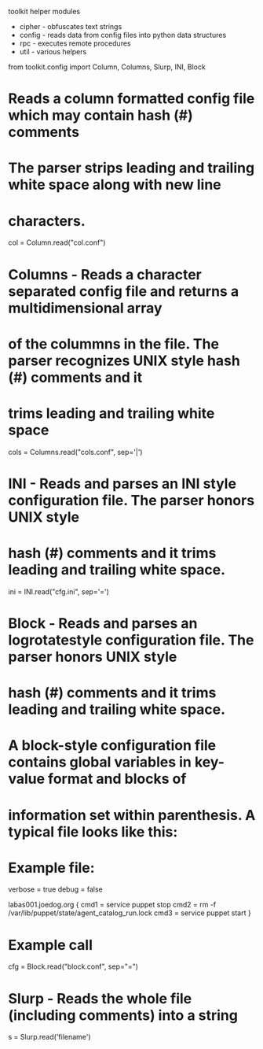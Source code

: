 toolkit helper modules
- cipher - obfuscates text strings
- config - reads data from config files into python data structures
- rpc    - executes remote procedures 
- util   - various helpers

from toolkit.config import Column, Columns, Slurp, INI, Block

# Reads a column formatted config file which may contain hash (#) comments
# The parser strips leading and trailing white space along with new line
# characters.
col  = Column.read("col.conf") 

# Columns - Reads a character separated config file and returns a multidimensional array
# of the colummns in the file. The parser recognizes UNIX style hash (#) comments and it
# trims leading and trailing white space
cols = Columns.read("cols.conf", sep='|')

# INI - Reads and parses an INI style configuration file. The parser honors UNIX style
# hash (#) comments and it trims leading and trailing white space.
ini  = INI.read("cfg.ini", sep='=')

# Block - Reads and parses an logrotatestyle configuration file. The parser honors UNIX style
# hash (#) comments and it trims leading and trailing white space.
#
# A block-style configuration file contains global variables in key-value format and blocks of
# information set within parenthesis. A typical file looks like this:
#
# Example file:
verbose = true
debug   = false

labas001.joedog.org {
  cmd1 = service puppet stop
  cmd2 = rm -f /var/lib/puppet/state/agent_catalog_run.lock
  cmd3 = service puppet start
}

# Example call
cfg = Block.read("block.conf", sep="=")


# Slurp - Reads the whole file (including comments) into a string
s = Slurp.read('filename')





